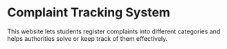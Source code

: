 # Complaint Tracking System

This website lets students register complaints into different categories and helps authorities solve or keep track of them effectively.

